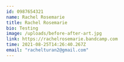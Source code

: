 ```yaml
---
id: 0987654321
name: Rachel Rosemarie
title: Rachel Rosemarie
bio: Testing
image: /uploads/before-after-art.jpg
link: https://rachelrosemarie.bandcamp.com
time: 2021-08-25T14:26:40.267Z
email: "rachelturan2@gmail.com"
---
```

